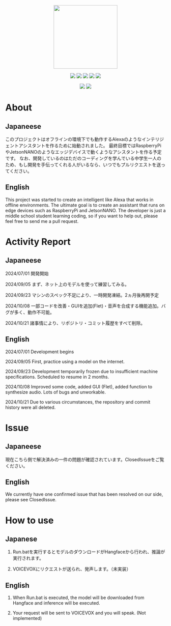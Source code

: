 ﻿<p align="center">
<img src="https://github.com/user-attachments/assets/5f5f6924-ea46-4115-93c9-5e8468668463" width="200">
</p>
<p align="center">
<img src="https://img.shields.io/badge/-Python-FFC800.svg?logo=python&style=for-the-badge">
<img src="https://img.shields.io/badge/-Json-000000.svg?logo=json&style=for-the-badge">
<img src="https://img.shields.io/badge/-Torch-000000.svg?logo=&style=for-the-badge">
<img src="https://img.shields.io/badge/-hugging face-FFCC33.svg?logo=&style=for-the-badge">
<img src="https://img.shields.io/badge/-ROBOFLOW-6F51A1.svg?logo=&style=for-the-badge">
</p>
<p align="center">
<img src="https://img.shields.io/badge/-Flutter-02569B.svg?logo=flutter&style=for-the-badge">
<img src="https://img.shields.io/badge/-DART-3776AB.svg?logo=&style=for-the-badge">
</p>

# About
## Japaneese
このプロジェクトはオフラインの環境下でも動作するAlexaのようなインテリジェントアシスタントを作るために始動されました。
最終目標ではRaspberryPiやJetsonNANOのようなエッジデバイスで動くようなアシスタントを作る予定です。
なお、開発しているのはただのコーディングを学んでいる中学生一人のため、もし開発を手伝ってくれる人がいるなら、いつでもプルリクエストを送ってください。
## English
This project was started to create an intelligent like Alexa that works in offline environments.
The ultimate goal is to create an assistant that runs on edge devices such as RaspberryPi and JetsonNANO.
The developer is just a middle school student learning coding, so if you want to help out, please feel free to send me a pull request.
# Activity Report
## Japaneese
2024/07/01 開発開始

2024/09/05 まず、ネット上のモデルを使って練習してみる。

2024/09/23 マシンのスペック不足により、一時開発凍結。2ヵ月後再開予定

2024/10/08 一部コードを改善・GUIを追加(Flet)・音声を合成する機能追加。バグが多く、動作不可能。

2024/10/21 諸事情により、リポジトリ・コミット履歴をすべて削除。
## English
2024/07/01 Development begins

2024/09/05 First, practice using a model on the internet.

2024/09/23 Development temporarily frozen due to insufficient machine specifications. Scheduled to resume in 2 months.

2024/10/08 Improved some code, added GUI (Flet), added function to synthesize audio. Lots of bugs and unworkable.

2024/10/21 Due to various circumstances, the repository and commit history were all deleted.
# Issue
## Japaneese
現在こちら側で解決済みの一件の問題が確認されています。ClosedIssueをご覧ください。
## English
We currently have one confirmed issue that has been resolved on our side, please see ClosedIssue.
# How to use
## Japanese
1. Run.batを実行するとモデルのダウンロードがHangfaceから行われ、推論が実行されます。

2. VOICEVOXにリクエストが送られ、発声します。（未実装）
## English
1. When Run.bat is executed, the model will be downloaded from Hangface and inference will be executed.

2. Your request will be sent to VOICEVOX and you will speak. (Not implemented)


